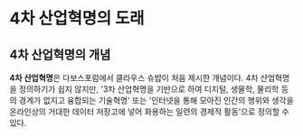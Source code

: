 # 4차 산업혁명의 도래<br>

## 4차 산업혁명의 개념  
**4차 산업혁명**은 다보스포럼에서 클라우스 슈밥이 처음 제시한 개념이다. 4차 산업혁명을 정의하기가 쉽지 않지만, '3차 산업혁명을 기반으로 하여 디지털,
생물학, 물리학 등의 경계가 없지고 융합되는 기술혁명' 또는 '인터넷을 통해 모아진 인간의 행위와 생각을 온라인상의 거대한 데이터 저장고에 넣어 화용하는 일련의 경제적 활동'으로 정의할 수 있다.
